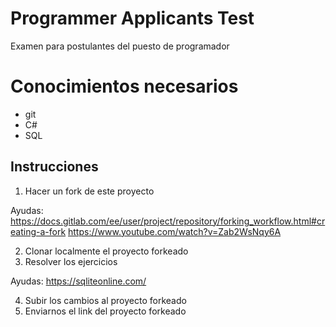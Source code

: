 # Programmer Applicants Test

Examen para postulantes del puesto de programador

# Conocimientos necesarios

- git
- C#
- SQL


## Instrucciones

1. Hacer un fork de este proyecto

Ayudas:
https://docs.gitlab.com/ee/user/project/repository/forking_workflow.html#creating-a-fork
https://www.youtube.com/watch?v=Zab2WsNqy6A

2. Clonar localmente el proyecto forkeado
3. Resolver los ejercicios

Ayudas:
https://sqliteonline.com/

4. Subir los cambios al proyecto forkeado
5. Enviarnos el link del proyecto forkeado


